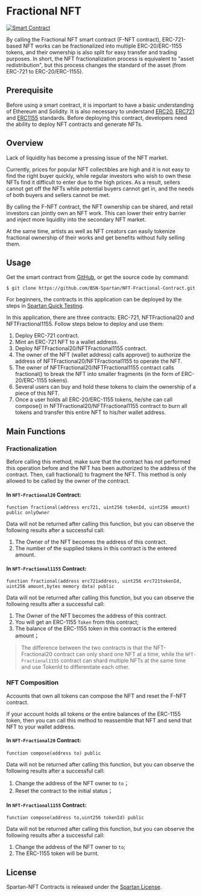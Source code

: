 # Fractional NFT
[![Smart Contract](https://badgen.net/badge/smart-contract/Solidity/orange)](https://soliditylang.org/)

By calling the Fractional NFT smart contract (F-NFT contract), ERC-721-based NFT works can be fractionalized into multiple ERC-20/ERC-1155 tokens, and their ownership is also split for easy transfer and trading purposes.
In short, the NFT fractionalization process is equivalent to "asset redistribution", but this process changes the standard of the asset (from ERC-721 to ERC-20/ERC-1155).

## Prerequisite

Before using a smart contract, it is important to have a basic understanding of Ethereum and Solidity.
It is also necessary to understand [ERC20](https://github.com/OpenZeppelin/openzeppelin-contracts/tree/a55b7d13722e7ce850b626da2313f3e66ca1d101/contracts/token/ERC20), [ERC721](https://github.com/OpenZeppelin/openzeppelin-contracts/tree/a55b7d13722e7ce850b626da2313f3e66ca1d101/contracts/token/ERC721) and [ERC1155](https://github.com/OpenZeppelin/openzeppelin-contracts/tree/a55b7d13722e7ce850b626da2313f3e66ca1d101/contracts/token/ERC1155) standards. Before deploying this contract, developers need the ability to deploy NFT contracts and generate NFTs.

## Overview

Lack of liquidity has become a pressing issue of the NFT market.

Currently, prices for popular NFT collectibles are high and it is not easy to find the right buyer quickly, while regular investors who wish to own these NFTs find it difficult to enter due to the high prices. As a result, sellers cannot get off the NFTs while potential buyers cannot get in, and the needs of both buyers and sellers cannot be met.

By calling the F-NFT contract, the NFT ownership can be shared, and retail investors can jointly own an NFT work. This can lower their entry barrier and inject more liquidity into the secondary NFT market.

At the same time, artists as well as NFT creators can easily tokenize fractional ownership of their works and get benefits without fully selling them.


## Usage



Get the smart contract from [GitHub](https://github.com/BSN-Spartan/NFT-Fractional-Contract/tree/main/contracts), or get the source code by command:

```
$ git clone https://github.com/BSN-Spartan/NFT-Fractional-Contract.git
```

For beginners, the contracts in this application can be deployed by the steps in [Spartan Quick Testing](https://www.spartan.bsn.foundation/main/quick-testing#step1).

In this application, there are three contracts: ERC-721, NFTFractional20 and NFTFractional1155. Follow steps below to deploy and use them:

1. Deploy ERC-721 contract.
2. Mint an ERC-721 NFT to a wallet address.
3. Deploy NFTFractional20/NFTFractional1155 contract.
4. The owner of the NFT (wallet address) calls approve() to authorize the address of NFTFractional20/NFTFractional1155 to operate the NFT.
5. The owner of NFTFractional20/NFTFractional1155 contract calls fractional() to break the NFT into smaller fragments (in the form of ERC-20/ERC-1155 tokens).
6. Several users can buy and hold these tokens to claim the ownership of a piece of this NFT.
7. Once a user holds all ERC-20/ERC-1155 tokens, he/she can call compose() in NFTFractional20/NFTFractional1155 contract to burn all tokens and transfer this entire NFT to his/her wallet address.

## Main Functions

### Fractionalization

Before calling this method, make sure that the contract has not performed this operation before and the NFT has been authorized to the address of the contract. Then, call fractional() to fragment the NFT. This method is only allowed to be called by the owner of the contract.

#### In `NFT-Fractional20` Contract:

```solidity
function fractional(address erc721, uint256 tokenId, uint256 amount) public onlyOwner
```

Data will not be returned after calling this function, but you can observe the following results after a successful call:

1. The Owner of the NFT becomes the address of this contract.
2. The number of the supplied tokens in this contract is the entered amount.

#### In `NFT-Fractional1155` Contract:

```
function fractional(address erc721address, uint256 erc721tokenId, uint256 amount,bytes memory data) public
```

Data will not be returned after calling this function, but you can observe the following results after a successful call:

1. The Owner of the NFT becomes the address of this contract.
2. You will get an ERC-1155 `Token` from this contract;
3. The balance of the ERC-1155 token in this contract is the entered amount；



> The difference between the two contracts is that the NFT-Fractional20 contract can only shard one NFT at a time, while the `NFT-Fractional1155` contract can shard multiple NFTs at the same time and use TokenId to differentiate each other.



### NFT Composition

Accounts that own all tokens can compose the NFT and reset the F-NFT contract.

If your account holds all tokens or the entire balances of the ERC-1155 token, then you can call this method to reassemble that NFT and send that NFT to your wallet address.

#### In `NFT-Fractional20` Contract:

```
function compose(address to) public 
```

Data will not be returned after calling this function, but you can observe the following results after a successful call:

1. Change the address of the NFT owner to `to`；
2. Reset the contract to the initial status；

#### In `NFT-Fractional1155` Contract:

```
function compose(address to,uint256 tokenId) public 
```

Data will not be returned after calling this function, but you can observe the following results after a successful call:

1. Change the address of the NFT owner to `to`;
2. The ERC-1155 token will be burnt.



## License

Spartan-NFT Contracts is released under the [Spartan License](https://github.com/BSN-Spartan/Beginner-Level-Contracts/blob/main/Spartan%20License.md).

